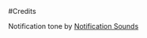 #Credits

Notification tone by [Notification Sounds](https://notificationsounds.com/message-tones/pristine-609)
